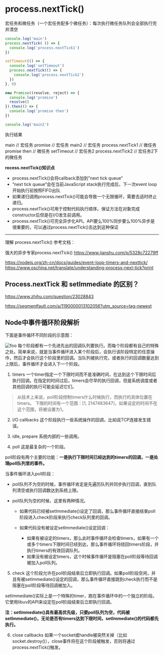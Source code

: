 # process.nextTick() 

宏任务和微任务（一个宏任务配多个微任务）：每次执行微任务队列会全部执行完并清空
```js
console.log('main')
process.nextTick( () => {
  console.log('process.nextTick1')
})

setTimeout(() => {
  console.log('setTimeout')
  process.nextTick(() => {
    console.log('process.nextTick2')
  })
}, 0)

new Promise((resolve, reject) => {
  console.log('promise')
  resolve()
}).then(() => {
  console.log('promise then')
})

console.log('main2')
```

执行结果

main   // 宏任务
promise  // 宏任务
main2  // 宏任务
process.nextTick1  // 微任务
promise then  // 微任务
setTimeout  // 宏任务2
process.nextTick2 // 宏任务2下的微任务


**rocess.nextTick()知识点**
* process.nextTick()会将callback添加到”next tick queue“
* ”next tick queue“会在当前JavaScript stack执行完成后，下一次event loop开始执行前按照FIFO出队
* 如果递归调用process.nextTick()可能会导致一个无限循环，需要去适时终止递归。
* process.nextTick()可用于控制代码执行顺序。保证方法在对象完成constructor后但是在I/O发生前调用。
* process.nextTick()可完全异步化API。API要么100%同步要么100%异步是很重要的，可以通过process.nextTick()去达到这种保证


----

理解 process.nextTick() 参考文档：

强大的异步专家process.nextTick()
https://www.jianshu.com/p/5328c72279ff

 https://nodejs.org/zh-cn/docs/guides/event-loop-timers-and-nexttick/
 https://www.oschina.net/translate/understanding-process-next-tick?print



## Process.nextTick 和 setImmediate 的区别？
https://www.zhihu.com/question/23028843




https://segmentfault.com/a/1190000013102056?utm_source=tag-newest
## Node中事件循环阶段解析
下面是事件循环不同阶段的示意图：

<img :src="$withBase('/imgs/node_event_loop.png')" alt="foo" />
每个阶段都有一个先进先出的回调队列要执行。而每个阶段都有自己的特殊之处。简单来说，就是当事件循环进入某个阶段后，会执行该阶段特定的任意操作，然后才会执行这个阶段里的回调。当队列被执行完，或者执行的回调数量达到上限后，事件循环才会进入下一个阶段。

1. timers
一个timer指定一个下限时间而不是准确时间，在达到这个下限时间后执行回调。在指定的时间过后，timers会尽早的执行回调，但是系统调度或者其他回调的执行可能会延迟它们。

> 从技术上来说，poll阶段控制timers什么时候执行，而执行的具体位置在timers。
下限的时间有一个范围：[1, 2147483647]，如果设定的时间不在这个范围，将被设置为1。

2. I/O callbacks
这个阶段执行一些系统操作的回调，比如说TCP连接发生错误。

3. idle, prepare
系统内部的一些调用。

4. poll
这是最复杂的一个阶段。

poll阶段有两个主要的功能：**一是执行下限时间已经达到的timers的回调，一是处理poll队列里的事件。**

当事件循环进入poll阶段：

* poll队列不为空的时候，事件循环肯定是先遍历队列并同步执行回调，直到队列清空或执行回调数达到系统上限。
* poll队列为空的时候，这里有两种情况。

  * 如果代码已经被setImmediate()设定了回调，那么事件循环直接结束poll阶段进入check阶段来执行check队列里的回调。
  * 如果代码没有被设定setImmediate()设定回调：

    * 如果有被设定的timers，那么此时事件循环会检查timers，如果有一个或多个timers下限时间已经到达，那么事件循环将绕回timers阶段，并执行timers的有效回调队列。
    * 如果没有被设定timers，这个时候事件循环是阻塞在poll阶段等待回调被加入poll队列。

5. check
这个阶段允许在poll阶段结束后立即执行回调。如果poll阶段空闲，并且有被setImmediate()设定的回调，那么事件循环直接跳到check执行而不是阻塞在poll阶段等待回调被加入。

setImmediate()实际上是一个特殊的timer，跑在事件循环中的一个独立的阶段。它使用libuv的API来设定在poll阶段结束后立即执行回调。

**注：setImmediate()具有最高优先级，只要poll队列为空，代码被setImmediate()，无论是否有timers达到下限时间，setImmediate()的代码都先执行。**

6. close callbacks
如果一个socket或handle被突然关掉（比如socket.destroy()），close事件将在这个阶段被触发，否则将通过process.nextTick()触发。